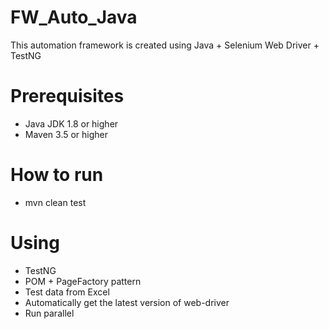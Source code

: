 # FW_Auto_Java
This automation framework is created using Java + Selenium Web Driver + TestNG 

# Prerequisites
- Java JDK 1.8 or higher
- Maven 3.5 or higher

# How to run
- mvn clean test

# Using
- TestNG
- POM + PageFactory pattern
- Test data from Excel
- Automatically get the latest version of web-driver
- Run parallel
